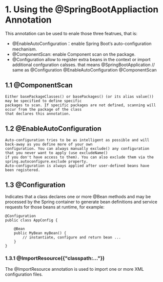 # 1. Using the @SpringBootAppliaction Annotation
   This annotation can be used to enale those three featrues, that is:
   * @EnableAutoConfiguration：enable Spring Boot‘s auto-configuration mechanism.
   * @ComponentScan: enable Component scan on the package.
   * @Configuration allow to register extra beans in the context or import additional confguration calsses.
  that means @SpringBootApplication // same as @Configuration @EnableAutoConfiguration @ComponentScan
## 1.1 @ComponentScan
    Either basePackageClasses() or basePackages() (or its alias value()) may be specified to define specific
    packages to scan. If specific packages are not defined, scanning will occur from the package of the class
    that declares this annotation.
## 1.2 @EnableAutoConfiguration
    Auto-configuration tries to be as intelligent as possible and will back-away as you define more of your own
    configuration. You can always manually exclude() any configuration that you never want to apply (use excludeName()
    if you don't have access to them). You can also exclude them via the spring.autoconfigure.exclude property. 
    Auto-configuration is always applied after user-defined beans have been registered.
## 1.3 @Configuration
   Indicates that a class declares one or more @Bean methods and may be processed by the Spring container to generate
   bean definitions and service requests for those beans at runtime, for example:

    @Configuration
    public class AppConfig {

        @Bean
        public MyBean myBean() {
            // instantiate, configure and return bean ...
        }
    }
### 1.3.1 @ImportResource({"classpath:..."})
   The @ImportResource annotation is used to import one or more XML configuration files.
     
    
  
